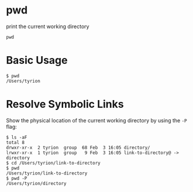 # pwd

print the current working directory

    pwd



# Basic Usage

    $ pwd
    /Users/tyrion



# Resolve Symbolic Links

Show the physical location of the current working directory by using the `-P`
flag:

    $ ls -aF
    total 8
    drwxr-xr-x  2 tyrion  group  68 Feb  3 16:05 directory/
    lrwxr-xr-x  1 tyrion  group   9 Feb  3 16:05 link-to-directory@ -> directory
    $ cd /Users/tyrion/link-to-directory
    $ pwd
    /Users/tyrion/link-to-directory
    $ pwd -P
    /Users/tyrion/directory


